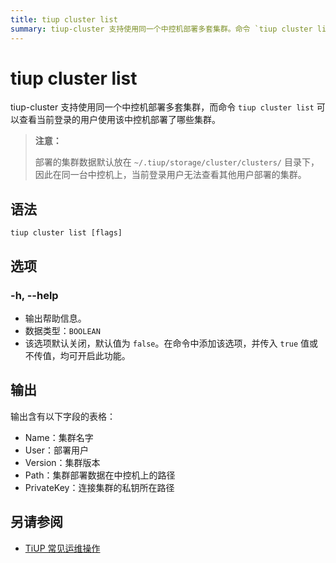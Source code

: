 ```yaml
---
title: tiup cluster list
summary: tiup-cluster 支持使用同一个中控机部署多套集群。命令 `tiup cluster list` 可以查看当前登录的用户使用该中控机部署了哪些集群。输出包含 Name、User、Version、Path、PrivateKey 字段的表格。注意：部署的集群数据默认放在 `~/.tiup/storage/cluster/clusters/` 目录下，当前登录用户无法查看其他用户部署的集群。
---
```


# tiup cluster list

tiup-cluster 支持使用同一个中控机部署多套集群，而命令 `tiup cluster list` 可以查看当前登录的用户使用该中控机部署了哪些集群。

> **注意：**
> 
> 部署的集群数据默认放在 `~/.tiup/storage/cluster/clusters/` 目录下，因此在同一台中控机上，当前登录用户无法查看其他用户部署的集群。

## 语法

```shell
tiup cluster list [flags]
```

## 选项

### -h, --help

- 输出帮助信息。
- 数据类型：`BOOLEAN`
- 该选项默认关闭，默认值为 `false`。在命令中添加该选项，并传入 `true` 值或不传值，均可开启此功能。

## 输出

输出含有以下字段的表格：

- Name：集群名字
- User：部署用户
- Version：集群版本
- Path：集群部署数据在中控机上的路径
- PrivateKey：连接集群的私钥所在路径

## 另请参阅

- [TiUP 常见运维操作](/maintain-tidb-using-tiup.md)